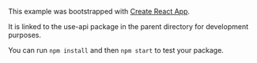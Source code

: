 This example was bootstrapped with [Create React App](https://github.com/facebook/create-react-app).

It is linked to the use-api package in the parent directory for development purposes.

You can run `npm install` and then `npm start` to test your package.
